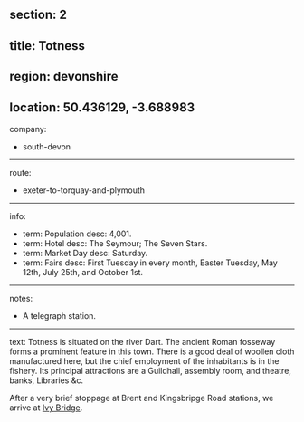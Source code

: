 section: 2
----
title: Totness
----
region: devonshire
----
location: 50.436129, -3.688983
----
company:
- south-devon
----
route:
- exeter-to-torquay-and-plymouth
----
info:
- term: Population
  desc: 4,001.
- term: Hotel
  desc: The Seymour; The Seven Stars.
- term: Market Day
  desc: Saturday.
- term: Fairs
  desc: First Tuesday in every month, Easter Tuesday, May 12th, July 25th, and October 1st.
----
notes:
- A telegraph station.
----
text: Totness is situated on the river Dart. The ancient Roman fosseway forms a prominent feature in this town. There is a good deal of woollen cloth manufactured here, but the chief employment of the inhabitants is in the fishery. Its principal attractions are a Guildhall, assembly room, and theatre, banks, Libraries &c.

After a very brief stoppage at Brent and Kingsbripge Road stations, we arrive at [Ivy Bridge](/stations/ivy-bridge).
